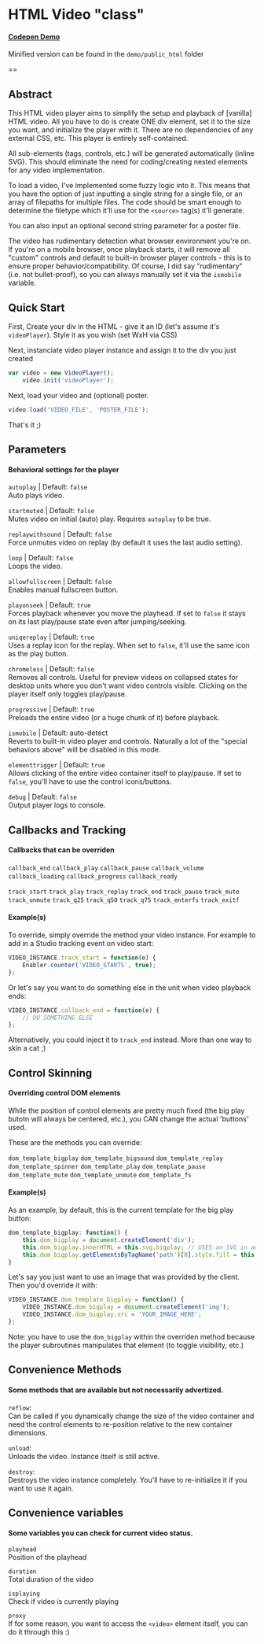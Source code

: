 # HTML Video "class"

#### [Codepen Demo](http://codepen.io/nargalzius/pen/WvKOBv?editors=001)

Minified version can be found in the `demo/public_html` folder

==

## Abstract

This HTML video player aims to simplify the setup and playback of [vanilla] HTML video. All you have to do is create ONE div element, set it to the size you want, and initialize the player with it. There are no dependencies of any external CSS, etc. This player is entirely self-contained.

All sub-elements (tags, controls, etc.) will be generated automatically (inline SVG). This should eliminate the need for coding/creating nested elements for any video implementation.

To load a video, I've implemented some fuzzy logic into it. This means that you have the option of just inputting a single string for a single file, or an array of filepaths for multiple files. The code should be smart enough to determine the filetype which it'll use for the `<source>` tag(s) it'll generate.

You can also input an optional second string parameter for a poster file.

The video has rudimentary detection what browser environment you're on. If you're on a mobile browser, once playback starts, it will remove all "custom" controls and default to built-in browser player controls - this is to ensure proper behavior/compatibility. Of course, I did say "rudimentary" (i.e. not bullet-proof), so you can always manually set it via the `ismobile` variable.


## Quick Start

First, Create your div in the HTML - give it an ID (let's assume it's `videoPlayer`). Style it as you wish (set WxH via CSS)

Next, instanciate video player instance and assign it to the div you just created

```javascript
var video = new VideoPlayer();
	video.init('videoPlayer');
```

Next, load your video and (optional) poster.

```javascript
video.load('VIDEO_FILE', 'POSTER_FILE');
```

That's it ;)

## Parameters
#### Behavioral settings for the player

`autoplay` | Default: `false`  
Auto plays video. 

`startmuted` | Default: `false`  
Mutes video on initial (auto) play. Requires `autoplay` to be true. 

`replaywithsound` | Default: `false`  
Force unmutes video on replay (by default it uses the last audio setting). 

`loop` | Default: `false`  
Loops the video. 

`allowfullscreen` | Default: `false`  
Enables manual fullscreen button. 

`playonseek` | Default: `true`  
Forces playback whenever you move the playhead. If set to `false` it stays on its last play/pause state even after jumping/seeking.  

`uniqereplay` | Default: `true`  
Uses a replay icon for the replay. When set to `false`, it'll use the same icon as the play button. 

`chromeless` | Default: `false`  
Removes all controls. Useful for preview videos on collapsed states for desktop units where you don't want video controls visible. Clicking on the player itself only toggles play/pause. 

`progressive` | Default: `true`  
Preloads the entire video (or a huge chunk of it) before playback. 

`ismobile` | Default: auto-detect  
Reverts to built-in video player and controls. Naturally a lot of the "special behaviors above" will be disabled in this mode.

`elementtrigger` | Default: `true`  
Allows clicking of the entire video container itself to play/pause. If set to `false`, you'll have to use the control icons/buttons.

`debug` | Default: `false`  
Output player logs to console. 

## Callbacks and Tracking
#### Callbacks that can be overriden

`callback_end` 
`callback_play` 
`callback_pause` 
`callback_volume` 
`callback_loading` 
`callback_progress` 
`callback_ready` 

`track_start` 
`track_play` 
`track_replay` 
`track_end` 
`track_pause` 
`track_mute` 
`track_unmute` 
`track_q25` 
`track_q50` 
`track_q75` 
`track_enterfs` 
`track_exitf` 

#### Example(s)

To override, simply override the method your video instance. For example to add in a Studio tracking event on video start:

```javascript
VIDEO_INSTANCE.track_start = function(e) {
    Enabler.counter('VIDEO_STARTS', true);
};
```

Or let's say you want to do something else in the unit when video playback ends:

```javascript
VIDEO_INSTANCE.callback_end = function(e) {
    // DO SOMETHING ELSE
};
```

Alternatively, you could inject it to `track_end` instead. More than one way to skin a cat ;)


## Control Skinning
#### Overriding control DOM elements

While the position of control elements are pretty much fixed (the big play butotn will always be centered, etc.), you CAN change the actual 'buttons' used.

These are the methods you can override:

`dom_template_bigplay` 
`dom_template_bigsound` 
`dom_template_replay` 
`dom_template_spinner` 
`dom_template_play` 
`dom_template_pause` 
`dom_template_mute` 
`dom_template_unmute` 
`dom_template_fs`

#### Example(s)

As an example, by default, this is the current template for the big play button:

```javascript
dom_template_bigplay: function() {
	this.dom_bigplay = document.createElement('div');
	this.dom_bigplay.innerHTML = this.svg.bigplay; // USES an SVG in another variable
	this.dom_bigplay.getElementsByTagName('path')[0].style.fill = this.colors_bigplay;
}
```

Let's say you just want to use an image that was provided by the client. Then you'd override it with:

```javascript
VIDEO_INSTANCE.dom_template_bigplay = function() {
	VIDEO_INSTANCE.dom_bigplay = document.createElement('img');
	VIDEO_INSTANCE.dom_bigplay.src = 'YOUR_IMAGE_HERE';
};
```

Note: you have to use the `dom_bigplay` within the overriden method because the player subroutines manipulates that element (to toggle visibility, etc.)

## Convenience Methods
#### Some methods that are available but not necessarily advertized.

`reflow`:  
Can be called if you dynamically change the size of the video container and need the control elements to re-position relative to the new container dimensions.

`unload`:  
Unloads the video. Instance itself is still active.

`destroy`:  
Destroys the video instance completely. You'll have to re-initialize it if you want to use it again.

## Convenience variables
#### Some variables you can check for current video status.

`playhead`  
Position of the playhead

`duration`  
Total duration of the video

`isplaying`  
Check if video is currently playing

`proxy`  
If for some reason, you want to access the `<video>` element itself, you can do it through this :)